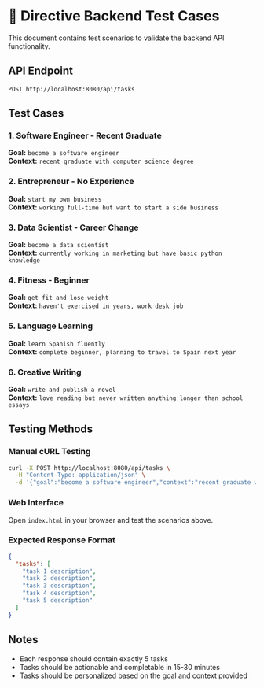 # 🎯 Directive Backend Test Cases

This document contains test scenarios to validate the backend API functionality.

## API Endpoint
`POST http://localhost:8080/api/tasks`

## Test Cases

### 1. Software Engineer - Recent Graduate
**Goal:** `become a software engineer`  
**Context:** `recent graduate with computer science degree`

### 2. Entrepreneur - No Experience
**Goal:** `start my own business`  
**Context:** `working full-time but want to start a side business`

### 3. Data Scientist - Career Change
**Goal:** `become a data scientist`  
**Context:** `currently working in marketing but have basic python knowledge`

### 4. Fitness - Beginner
**Goal:** `get fit and lose weight`  
**Context:** `haven't exercised in years, work desk job`

### 5. Language Learning
**Goal:** `learn Spanish fluently`  
**Context:** `complete beginner, planning to travel to Spain next year`

### 6. Creative Writing
**Goal:** `write and publish a novel`  
**Context:** `love reading but never written anything longer than school essays`

## Testing Methods

### Manual cURL Testing
```bash
curl -X POST http://localhost:8080/api/tasks \
  -H "Content-Type: application/json" \
  -d '{"goal":"become a software engineer","context":"recent graduate with computer science degree"}'
```

### Web Interface
Open `index.html` in your browser and test the scenarios above.

### Expected Response Format
```json
{
  "tasks": [
    "task 1 description",
    "task 2 description", 
    "task 3 description",
    "task 4 description",
    "task 5 description"
  ]
}
```

## Notes
- Each response should contain exactly 5 tasks
- Tasks should be actionable and completable in 15-30 minutes
- Tasks should be personalized based on the goal and context provided 